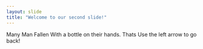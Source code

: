 ```yaml
---
layout: slide
title: "Welcome to our second slide!"
---
```

Many Man Fallen With a bottle on their hands. Thats
Use the left arrow to go back!